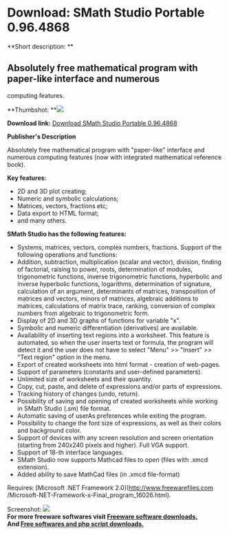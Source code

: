 # Download: SMath Studio Portable 0.96.4868

**Short description: **

## Absolutely free mathematical program with paper-like interface and numerous
computing features.

  
**Thumbshot: **![](http://www.freewarefiles.com/screenshot/smathstudio_md.jpg)   
  
**Download link:** [Download SMath Studio Portable 0.96.4868](http://freesoftwares.boysofts.com/SMath-Studio-Desktop_program_47159.html)  
  

**Publisher's Description**  
  

Absolutely free mathematical program with "paper-like" interface and numerous
computing features (now with integrated mathematical reference book).

**Key features:**

  * 2D and 3D plot creating; 
  * Numeric and symbolic calculations; 
  * Matrices, vectors, fractions etc; 
  * Data export to HTML format; 
  * and many others. 

**SMath Studio has the following features:**

  * Systems, matrices, vectors, complex numbers, fractions. Support of the following operations and functions: 
  * Addition, subtraction, multiplication (scalar and vector), division, finding of factorial, raising to power, roots, determination of modules, trigonometric functions, inverse trigonometric functions, hyperbolic and inverse hyperbolic functions, logarithms, determination of signature, calculation of an argument, determinants of matrices, transposition of matrices and vectors, minors of matrices, algebraic additions to matrices, calculations of matrix trace, ranking, conversion of complex numbers from algebraic to trigonometric form. 
  * Display of 2D and 3D graphs of functions for variable "x". 
  * Symbolic and numeric differentiation (derivatives) are available. 
  * Availability of inserting text regions into a worksheet. This feature is automated, so when the user inserts text or formula, the program will detect it and the user does not have to select "Menu" >> "Insert" >> "Text region" option in the menu. 
  * Export of created worksheets into html format - creation of web-pages. 
  * Support of parameters (constants and user-defined parameters). 
  * Unlimited size of worksheets and their quantity. 
  * Copy, cut, paste, and delete of expressions and/or parts of expressions. 
  * Tracking history of changes (undo, return). 
  * Possibility of saving and opening of created worksheets while working in SMath Studio (.sm) file format. 
  * Automatic saving of userAs preferences while exiting the program. 
  * Possibility to change the font size of expressions, as well as their colors and background color. 
  * Support of devices with any screen resolution and screen orientation (starting from 240x240 pixels and higher). Full VGA support. 
  * Support of 18-th interface languages. 
  * SMath Studio now supports Mathcad files to open (files with .xmcd extension). 
  * Added ability to save MathCad files (in .xmcd file-format) 

Requires: [Microsoft .NET Framework 2.0](http://www.freewarefiles.com
/Microsoft-NET-Framework-x-Final_program_16026.html).

  
  
Screenshot: ![](http://www.freewarefiles.com/screenshot/smathstudio.jpg)  
**For more freeware softwares visit [Freeware software downloads.](http://freesoftwares.boysofts.com/)**   
**And [Free softwares and php script downloads.](http://www.boysofts.com/)**

